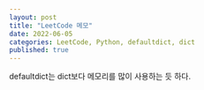 ```yaml
---
layout: post
title: "LeetCode 메모"
date: 2022-06-05
categories: LeetCode, Python, defaultdict, dict
published: true
---
```


defaultdict는 dict보다 메모리를 많이 사용하는 듯 하다.
